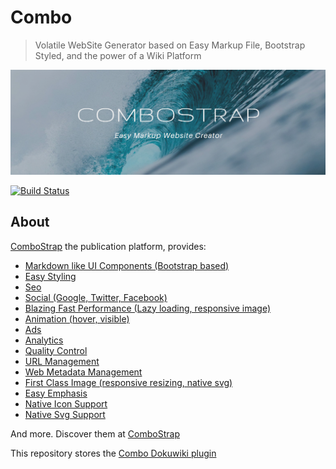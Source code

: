 # Combo

> Volatile WebSite Generator based on Easy Markup File, Bootstrap Styled, and the power of a Wiki Platform

![ComboStrap - Easy Markup WebSite Generator](./resources/images/banner-combostrap.png "combostrap website bootstrap dokuwiki")

[![Build Status](https://travis-ci.com/ComboStrap/combo.svg?branch=main)](https://travis-ci.com/ComboStrap/combo)

## About

[ComboStrap](https://combostrap.com) the publication platform, provides:

  * [Markdown like UI Components (Bootstrap based)](https://combostrap.com/ui/components)
  * [Easy Styling](https://combostrap.com/styling)
  * [Seo](https://combostrap.com/seo)
  * [Social (Google, Twitter, Facebook)](https://combostrap.com/social)
  * [Blazing Fast Performance (Lazy loading, responsive image)](https://combostrap.com/performance)
  * [Animation (hover, visible)](https://combostrap.com/animation)
  * [Ads](https://combostrap.com/ads)
  * [Analytics](https://combostrap.com/analytics)
  * [Quality Control](https://combostrap.com/quality)
  * [URL Management](https://combostrap.com/url/manager)
  * [Web Metadata Management](https://combostrap.com/metadata/manager)
  * [First Class Image (responsive resizing, native svg)](https://combostrap.com/image)
  * [Easy Emphasis](https://combostrap.com/emphasis)
  * [Native Icon Support](https://combostrap.com/icon)
  * [Native Svg Support](https://combostrap.com/svg)


And more. Discover them at [ComboStrap](https://combostrap.com)

This repository stores the [Combo Dokuwiki plugin](https://combostrap.com/combostrap#combo)
